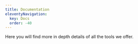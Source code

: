 ```yaml
---
title: Documentation
eleventyNavigation:
  key: Docs
  order: -40
---
```


Here you will find more in depth details of all the tools we offer.

